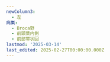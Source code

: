 ```yaml
---
newColumn3:
  - 左
病巣:
  - Broca野
  - 前頭葉内側
  - 前部帯状回
lastmod: '2025-03-14'
last_edited: 2025-02-27T00:00:00.000Z
---
```



